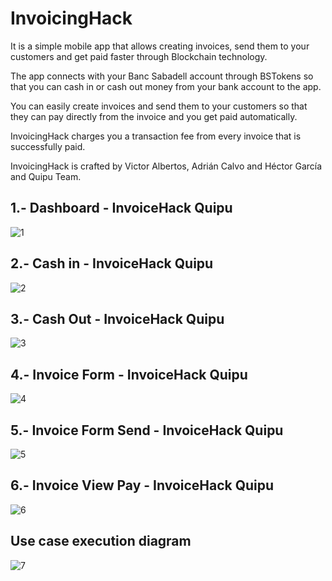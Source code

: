 # InvoicingHack

It is a simple mobile app that allows creating invoices, send them to your customers and get paid faster through Blockchain technology.

The app connects with your Banc Sabadell account through BSTokens so that you can cash in or cash out money from your bank account to the app.

You can easily create invoices and send them to your customers so that they can pay directly from the invoice and you get paid automatically.

InvoicingHack charges you a transaction fee from every invoice that is successfully paid.

InvoicingHack is crafted by Victor Albertos, Adrián Calvo and Héctor García and Quipu Team.

## 1.- Dashboard - InvoiceHack Quipu
![1](res/1.png)

## 2.- Cash in - InvoiceHack Quipu
![2](res/2.png)

## 3.- Cash Out - InvoiceHack Quipu
![3](res/3.png)

## 4.- Invoice Form - InvoiceHack Quipu
![4](res/4.png)

## 5.- Invoice Form Send - InvoiceHack Quipu
![5](res/5.png)

## 6.- Invoice View Pay - InvoiceHack Quipu
![6](res/6.png)

## Use case execution diagram
![7](res/7.png)

